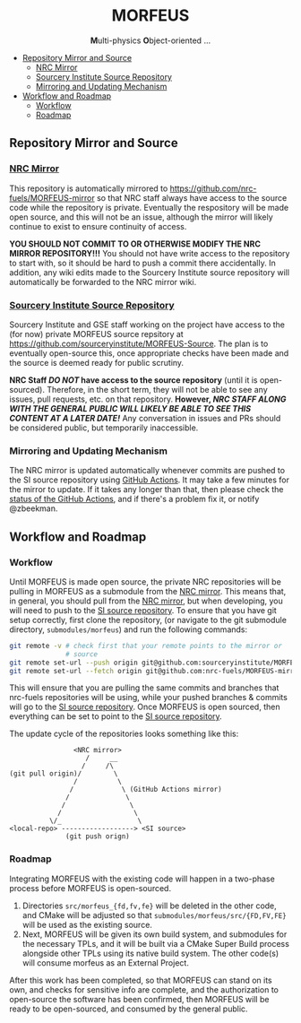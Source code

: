 <div align="center">

# MORFEUS

**M**ulti-physics **O**bject-oriented ...
</div>

<!-- toc -->

- [Repository Mirror and Source](#repository-mirror-and-source)
  * [NRC Mirror](#nrc-mirror)
  * [Sourcery Institute Source Repository](#sourcery-institute-source-repository)
  * [Mirroring and Updating Mechanism](#mirroring-and-updating-mechanism)
- [Workflow and Roadmap](#workflow-and-roadmap)
  * [Workflow](#workflow)
  * [Roadmap](#roadmap)

<!-- tocstop -->

## Repository Mirror and Source

### [NRC Mirror]
This repository is automatically mirrored to
https://github.com/nrc-fuels/MORFEUS-mirror so that NRC staff always
have access to the source code while the repository is
private. Eventually the respository will be made open source, and this
will not be an issue, although the mirror will likely continue to
exist to ensure continuity of access.

__YOU SHOULD NOT COMMIT TO OR OTHERWISE MODIFY THE NRC MIRROR
REPOSITORY!!!__ You should not have write access to the repository to
start with, so it should be hard to push a commit there
accidentally. In addition, any wiki edits made to the Sourcery
Institute source repository will automatically be forwarded to the NRC
mirror wiki.

### [Sourcery Institute Source Repository][SI source repository]
Sourcery Institute and GSE staff working on the project have access to
the (for now) private MORFEUS source repsitory at
https://github.com/sourceryinstitute/MORFEUS-Source. The plan is to
eventually open-source this, once appropriate checks have been made
and the source is deemed ready for public scrutiny.

__NRC Staff *DO NOT* have access to the source repository__ (until it
is open-sourced). Therefore, in the short term, they will not be able
to see any issues, pull requests, etc. on that repository. __However,
*NRC STAFF ALONG WITH THE GENERAL PUBLIC WILL LIKELY BE ABLE TO SEE
THIS CONTENT AT A LATER DATE!*__ Any conversation in issues and PRs
should be considered public, but temporarily inaccessible.

### Mirroring and Updating Mechanism
The NRC mirror is updated automatically whenever commits are pushed to
the SI source repository using [GitHub Actions]. It may take a few
minutes for the mirror to update. If it takes any longer than that,
then please check the [status of the GitHub Actions], and if there's a
problem fix it, or notify @zbeekman.


## Workflow and Roadmap

### Workflow
Until MORFEUS is made open source, the private NRC repositories will be pulling
in MORFEUS as a submodule from the [NRC mirror]. This means that, in
general, you should pull from the [NRC mirror], but when developing,
you will need to push to the [SI source repository]. To ensure that
you have git setup correctly, first clone the repository, (or navigate
to the git submodule directory, `submodules/morfeus`) and run the
following commands:

``` bash
git remote -v # check first that your remote points to the mirror or
              # source
git remote set-url --push origin git@github.com:sourceryinstitute/MORFEUS-Source.git
git remote set-url --fetch origin git@github.com:nrc-fuels/MORFEUS-mirror.git
```

This will ensure that you are pulling the same commits and branches
that nrc-fuels repositories will be using, while your pushed branches
& commits will go to the [SI source repository]. Once MORFEUS is open
sourced, then everything can be set to point to the
[SI source repository].

The update cycle of the repositories looks something like this:

```
                <NRC mirror>
                   /     __
                  /     /\
(git pull origin)/        \
                /          \
               /            \ (GitHub Actions mirror)
              /              \
             /                \
            /                  \
          \/_                   \
<local-repo> ------------------> <SI source>
              (git push orign)
```

### Roadmap
Integrating MORFEUS with the existing code will happen in a two-phase
process before MORFEUS is open-sourced.

1. Directories `src/morfeus_{fd,fv,fe}` will be deleted in the other
   code, and CMake will be adjusted so that
   `submodules/morfeus/src/{FD,FV,FE}` will be used as the existing
   source.
1. Next, MORFEUS will be given its own build system, and submodules
   for the necessary TPLs, and it will be built via a CMake Super
   Build process alongside other TPLs using its native build
   system. The other code(s) will consume morfeus as an External
   Project.

After this work has been completed, so that MORFEUS can stand on its
own, and checks for sensitive info are complete, and the authorization
to open-source the software has been confirmed, then MORFEUS will be
ready to be open-sourced, and consumed by the general public.

[GitHub Actions]: https://github.com/features/actions
[status of the GitHub Actions]: https://github.com/sourceryinstitute/MORFEUS-Source/actions
[NRC Mirror]: https://github.com/nrc-fuels/MORFEUS-mirror
[SI source repository]: https://github.com/sourceryinstitute/MORFEUS-Source
